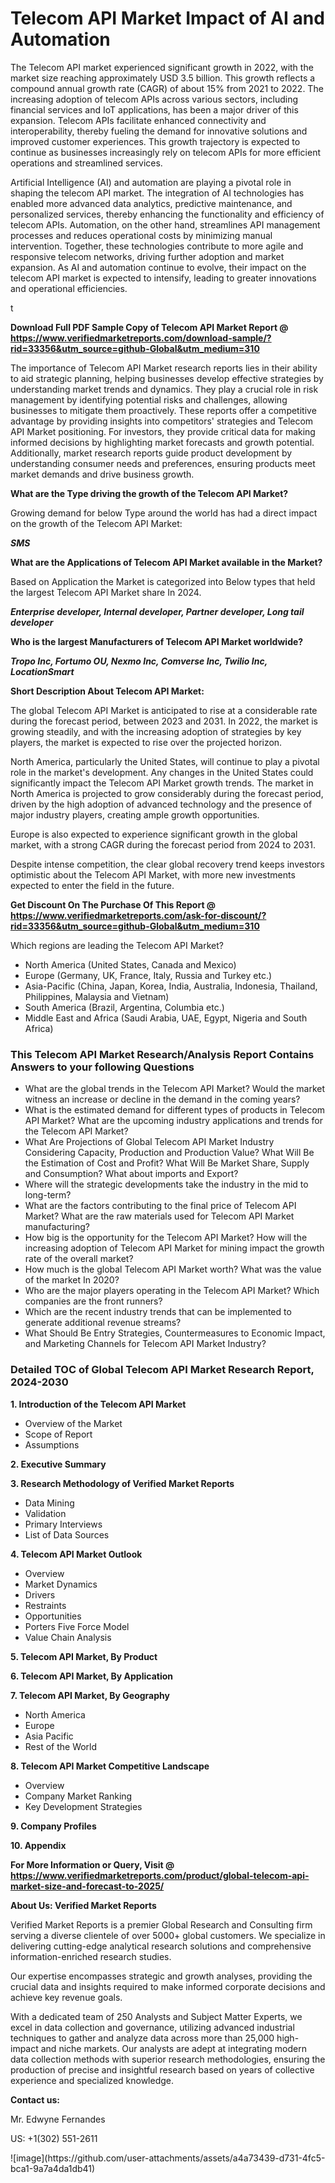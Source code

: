 <h1>Telecom API Market Impact of AI and Automation</h1><p>The Telecom API market experienced significant growth in 2022, with the market size reaching approximately USD 3.5 billion. This growth reflects a compound annual growth rate (CAGR) of about 15% from 2021 to 2022. The increasing adoption of telecom APIs across various sectors, including financial services and IoT applications, has been a major driver of this expansion. Telecom APIs facilitate enhanced connectivity and interoperability, thereby fueling the demand for innovative solutions and improved customer experiences. This growth trajectory is expected to continue as businesses increasingly rely on telecom APIs for more efficient operations and streamlined services.</p><p>Artificial Intelligence (AI) and automation are playing a pivotal role in shaping the telecom API market. The integration of AI technologies has enabled more advanced data analytics, predictive maintenance, and personalized services, thereby enhancing the functionality and efficiency of telecom APIs. Automation, on the other hand, streamlines API management processes and reduces operational costs by minimizing manual intervention. Together, these technologies contribute to more agile and responsive telecom networks, driving further adoption and market expansion. As AI and automation continue to evolve, their impact on the telecom API market is expected to intensify, leading to greater innovations and operational efficiencies.</p>t</p><p id="" class=""><strong>Download Full PDF Sample Copy of Telecom API Market Report @ <a href="https://www.verifiedmarketreports.com/download-sample/?rid=33356&utm_source=github-Global&utm_medium=310" target="_blank">https://www.verifiedmarketreports.com/download-sample/?rid=33356&utm_source=github-Global&utm_medium=310</a></strong></p><p>The importance of&nbsp;Telecom API Market research reports lies in their ability to aid strategic planning, helping businesses develop effective strategies by understanding market trends and dynamics. They play a crucial role in risk management by identifying potential risks and challenges, allowing businesses to mitigate them proactively. These reports offer a competitive advantage by providing insights into competitors' strategies and Telecom API Market positioning. For investors, they provide critical data for making informed decisions by highlighting market forecasts and growth potential. Additionally, market research reports guide product development by understanding consumer needs and preferences, ensuring products meet market demands and drive business growth.</p><p><strong>What are the&nbsp;Type driving the growth of the Telecom API Market?</strong></p><p id="" class="">Growing demand for below Type around the world has had a direct impact on the growth of the Telecom API Market:</p><em><strong>SMS</strong></em></p><strong>What are the&nbsp;Applications&nbsp;of Telecom API Market available in the Market?</strong></p><p id="" class="">Based on Application the Market is categorized into Below types that held the largest Telecom API Market share In 2024.</p><em><strong>Enterprise developer, Internal developer, Partner developer, Long tail developer</strong></em></p><strong>Who is the largest Manufacturers of Telecom API Market worldwide?</strong></p><p><em><strong>Tropo Inc, Fortumo OU, Nexmo Inc, Comverse Inc, Twilio Inc, LocationSmart</strong></em></p><p id="" class=""><strong>Short Description About Telecom API Market:</strong></p><p>The global Telecom API Market is anticipated to rise at a considerable rate during the forecast period, between 2023 and 2031. In 2022, the market is growing steadily, and with the increasing adoption of strategies by key players, the market is expected to rise over the projected horizon.</p><p>North America, particularly the United States, will continue to play a pivotal role in the market's development. Any changes in the United States could significantly impact the Telecom API Market growth trends. The market in North America is projected to grow considerably during the forecast period, driven by the high adoption of advanced technology and the presence of major industry players, creating ample growth opportunities.</p><p>Europe is also expected to experience significant growth in the global market, with a strong CAGR during the forecast period from 2024 to 2031.</p><p>Despite intense competition, the clear global recovery trend keeps investors optimistic about the Telecom API Market, with more new investments expected to enter the field in the future.</p><p id="" class=""><strong>Get Discount On The Purchase Of This Report @ <a href="https://www.verifiedmarketreports.com/ask-for-discount/?rid=33356&utm_source=github-Global&utm_medium=310" target="_blank">https://www.verifiedmarketreports.com/ask-for-discount/?rid=33356&utm_source=github-Global&utm_medium=310</a></strong></p>Which regions are leading the Telecom API Market?</p><ul><li>North America (United States, Canada and Mexico)</li><li>Europe (Germany, UK, France, Italy, Russia and Turkey etc.)</li><li>Asia-Pacific (China, Japan, Korea, India, Australia, Indonesia, Thailand, Philippines, Malaysia and Vietnam)</li><li>South America (Brazil, Argentina, Columbia etc.)</li><li>Middle East and Africa (Saudi Arabia, UAE, Egypt, Nigeria and South Africa)</li></ul><h3 id="" class="">This Telecom API Market Research/Analysis Report Contains Answers to your following Questions</h3><ul><li>What are the global trends in the Telecom API Market? Would the market witness an increase or decline in the demand in the coming years?</li><li>What is the estimated demand for different types of products in Telecom API Market? What are the upcoming industry applications and trends for the Telecom API Market?</li><li>What Are Projections of Global Telecom API Market Industry Considering Capacity, Production and Production Value? What Will Be the Estimation of Cost and Profit? What Will Be Market Share, Supply and Consumption? What about imports and Export?</li><li>Where will the strategic developments take the industry in the mid to long-term?</li><li>What are the factors contributing to the final price of Telecom API Market? What are the raw materials used for Telecom API Market manufacturing?</li><li>How big is the opportunity for the Telecom API Market? How will the increasing adoption of Telecom API Market for mining impact the growth rate of the overall market?</li><li>How much is the global Telecom API Market worth? What was the value of the market In 2020?</li><li>Who are the major players operating in the Telecom API Market? Which companies are the front runners?</li><li>Which are the recent industry trends that can be implemented to generate additional revenue streams?</li><li>What Should Be Entry Strategies, Countermeasures to Economic Impact, and Marketing Channels for Telecom API Market Industry?</li></ul><h3 id="" class="">Detailed TOC of Global Telecom API Market Research Report, 2024-2030</h3><p id="" class=""><strong>1. Introduction of the Telecom API Market</strong></p><ul><li>Overview of the Market</li><li>Scope of Report</li><li>Assumptions</li></ul><p id="" class=""><strong>2. Executive Summary</strong></p><p id="" class=""><strong>3. Research Methodology of Verified Market Reports</strong></p><ul><li>Data Mining</li><li>Validation</li><li>Primary Interviews</li><li>List of Data Sources</li></ul><p id="" class=""><strong>4. Telecom API Market Outlook</strong></p><ul><li>Overview</li><li>Market Dynamics</li><li>Drivers</li><li>Restraints</li><li>Opportunities</li><li>Porters Five Force Model</li><li>Value Chain Analysis</li></ul><p id="" class=""><strong>5. Telecom API Market, By Product</strong></p><p id="" class=""><strong>6. Telecom API Market, By Application</strong></p><p id="" class=""><strong>7. Telecom API Market, By Geography</strong></p><ul><li>North America</li><li>Europe</li><li>Asia Pacific</li><li>Rest of the World</li></ul><p id="" class=""><strong>8. Telecom API Market Competitive Landscape</strong></p><ul><li>Overview</li><li>Company Market Ranking</li><li>Key Development Strategies</li></ul><p id="" class=""><strong>9. Company Profiles</strong></p><p id="" class=""><strong>10. Appendix</strong></p><p id="" class=""><strong>For More Information or Query, Visit @ <a href="https://www.verifiedmarketreports.com/product/global-telecom-api-market-size-and-forecast-to-2025/" target="_blank">https://www.verifiedmarketreports.com/product/global-telecom-api-market-size-and-forecast-to-2025/</a></strong></p><p id="" class=""><strong>About Us: Verified Market Reports</strong></p><p id="" class="">Verified Market Reports is a premier Global Research and Consulting firm serving a diverse clientele of over 5000+ global customers. We specialize in delivering cutting-edge analytical research solutions and comprehensive information-enriched research studies.</p><p id="" class="">Our expertise encompasses strategic and growth analyses, providing the crucial data and insights required to make informed corporate decisions and achieve key revenue goals.</p><p id="" class="">With a dedicated team of 250 Analysts and Subject Matter Experts, we excel in data collection and governance, utilizing advanced industrial techniques to gather and analyze data across more than 25,000 high-impact and niche markets. Our analysts are adept at integrating modern data collection methods with superior research methodologies, ensuring the production of precise and insightful research based on years of collective experience and specialized knowledge.</p><p id="" class=""><strong>Contact us:</strong></p><p id="" class="">Mr. Edwyne Fernandes</p><p id="" class="">US: +1(302) 551-2611</p>
![image](https://github.com/user-attachments/assets/a4a73439-d731-4fc5-bca1-9a7a4da1db41)
